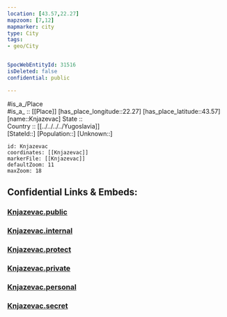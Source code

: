```yaml
---
location: [43.57,22.27] 
mapzoom: [7,12] 
mapmarker: city 
type: City
tags:
- geo/City


SpocWebEntityId: 31516
isDeleted: false
confidential: public

---
```

#is_a_/Place  
#is_a_ :: [[Place]] 
[has_place_longitude::22.27] 
[has_place_latitude::43.57] 
[name::Knjazevac] 
State ::  
Country :: [[../../../../Yugoslavia]]  
[StateId::] 
[Population::] 
[Unknown::] 


```leaflet
id: Knjazevac
coordinates: [[Knjazevac]] 
markerFile: [[Knjazevac]] 
defaultZoom: 11 
maxZoom: 18
```


## Confidential Links & Embeds: 

### [Knjazevac.public](/_public/\Earth\Continent\Europe\Europe~South\Serbia\districts~Serbia\Zajecarski\CityKnjazevac.public.md) 

### [Knjazevac.internal](/_internal/\Earth\Continent\Europe\Europe~South\Serbia\districts~Serbia\Zajecarski\CityKnjazevac.internal.md) 

### [Knjazevac.protect](/_protect/\Earth\Continent\Europe\Europe~South\Serbia\districts~Serbia\Zajecarski\CityKnjazevac.protect.md) 

### [Knjazevac.private](/_private/\Earth\Continent\Europe\Europe~South\Serbia\districts~Serbia\Zajecarski\CityKnjazevac.private.md) 

### [Knjazevac.personal](/_personal/\Earth\Continent\Europe\Europe~South\Serbia\districts~Serbia\Zajecarski\CityKnjazevac.personal.md) 

### [Knjazevac.secret](/_secret/\Earth\Continent\Europe\Europe~South\Serbia\districts~Serbia\Zajecarski\CityKnjazevac.secret.md)

